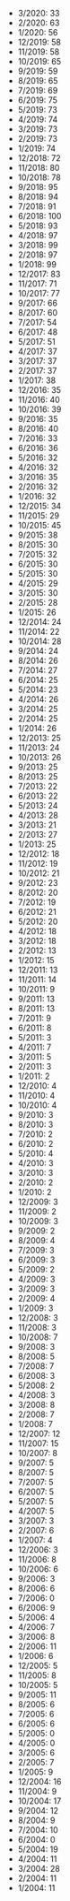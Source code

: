 *  3/2020: 33
*  2/2020: 63
*  1/2020: 56
*  12/2019: 58
*  11/2019: 58
*  10/2019: 65
*  9/2019: 59
*  8/2019: 65
*  7/2019: 69
*  6/2019: 75
*  5/2019: 73
*  4/2019: 74
*  3/2019: 73
*  2/2019: 73
*  1/2019: 74
*  12/2018: 72
*  11/2018: 80
*  10/2018: 78
*  9/2018: 95
*  8/2018: 94
*  7/2018: 91
*  6/2018: 100
*  5/2018: 93
*  4/2018: 97
*  3/2018: 99
*  2/2018: 97
*  1/2018: 99
*  12/2017: 83
*  11/2017: 71
*  10/2017: 77
*  9/2017: 66
*  8/2017: 60
*  7/2017: 54
*  6/2017: 48
*  5/2017: 51
*  4/2017: 37
*  3/2017: 37
*  2/2017: 37
*  1/2017: 38
*  12/2016: 35
*  11/2016: 40
*  10/2016: 39
*  9/2016: 35
*  8/2016: 40
*  7/2016: 33
*  6/2016: 36
*  5/2016: 32
*  4/2016: 32
*  3/2016: 35
*  2/2016: 32
*  1/2016: 32
*  12/2015: 34
*  11/2015: 29
*  10/2015: 45
*  9/2015: 38
*  8/2015: 30
*  7/2015: 32
*  6/2015: 30
*  5/2015: 30
*  4/2015: 29
*  3/2015: 30
*  2/2015: 28
*  1/2015: 26
*  12/2014: 24
*  11/2014: 22
*  10/2014: 28
*  9/2014: 24
*  8/2014: 26
*  7/2014: 27
*  6/2014: 25
*  5/2014: 23
*  4/2014: 26
*  3/2014: 25
*  2/2014: 25
*  1/2014: 26
*  12/2013: 25
*  11/2013: 24
*  10/2013: 26
*  9/2013: 25
*  8/2013: 25
*  7/2013: 22
*  6/2013: 22
*  5/2013: 24
*  4/2013: 28
*  3/2013: 21
*  2/2013: 27
*  1/2013: 25
*  12/2012: 18
*  11/2012: 19
*  10/2012: 21
*  9/2012: 23
*  8/2012: 20
*  7/2012: 19
*  6/2012: 21
*  5/2012: 20
*  4/2012: 18
*  3/2012: 18
*  2/2012: 13
*  1/2012: 15
*  12/2011: 13
*  11/2011: 14
*  10/2011: 9
*  9/2011: 13
*  8/2011: 13
*  7/2011: 9
*  6/2011: 8
*  5/2011: 3
*  4/2011: 7
*  3/2011: 5
*  2/2011: 3
*  1/2011: 2
*  12/2010: 4
*  11/2010: 4
*  10/2010: 4
*  9/2010: 3
*  8/2010: 3
*  7/2010: 2
*  6/2010: 2
*  5/2010: 4
*  4/2010: 3
*  3/2010: 3
*  2/2010: 2
*  1/2010: 2
*  12/2009: 3
*  11/2009: 2
*  10/2009: 3
*  9/2009: 2
*  8/2009: 4
*  7/2009: 3
*  6/2009: 3
*  5/2009: 2
*  4/2009: 3
*  3/2009: 3
*  2/2009: 4
*  1/2009: 3
*  12/2008: 3
*  11/2008: 3
*  10/2008: 7
*  9/2008: 3
*  8/2008: 5
*  7/2008: 7
*  6/2008: 3
*  5/2008: 2
*  4/2008: 3
*  3/2008: 8
*  2/2008: 7
*  1/2008: 7
*  12/2007: 12
*  11/2007: 15
*  10/2007: 8
*  9/2007: 5
*  8/2007: 5
*  7/2007: 5
*  6/2007: 5
*  5/2007: 5
*  4/2007: 5
*  3/2007: 3
*  2/2007: 6
*  1/2007: 4
*  12/2006: 3
*  11/2006: 8
*  10/2006: 6
*  9/2006: 3
*  8/2006: 6
*  7/2006: 0
*  6/2006: 9
*  5/2006: 4
*  4/2006: 7
*  3/2006: 8
*  2/2006: 11
*  1/2006: 6
*  12/2005: 5
*  11/2005: 8
*  10/2005: 5
*  9/2005: 11
*  8/2005: 6
*  7/2005: 6
*  6/2005: 6
*  5/2005: 0
*  4/2005: 0
*  3/2005: 6
*  2/2005: 7
*  1/2005: 9
*  12/2004: 16
*  11/2004: 9
*  10/2004: 17
*  9/2004: 12
*  8/2004: 9
*  7/2004: 10
*  6/2004: 0
*  5/2004: 19
*  4/2004: 11
*  3/2004: 28
*  2/2004: 11
*  1/2004: 11
